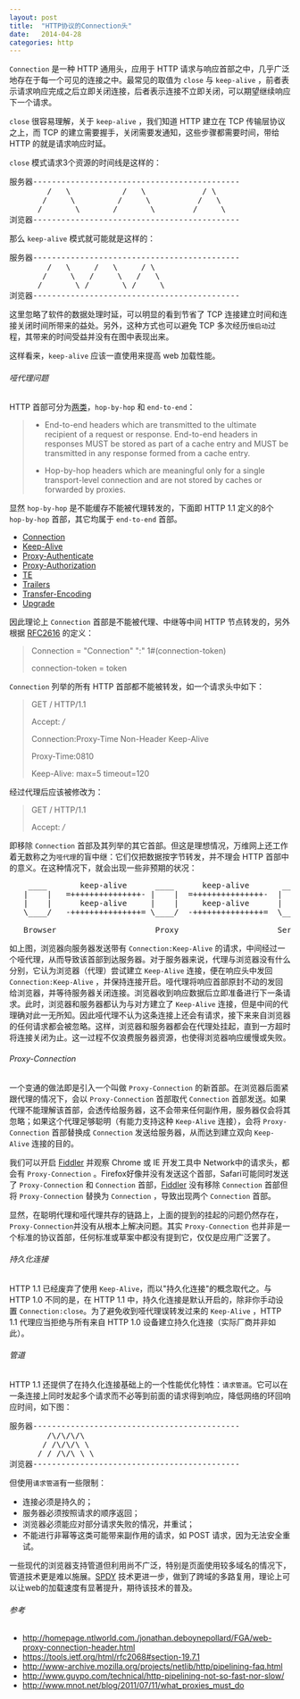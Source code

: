 ```yaml
---
layout: post
title:  "HTTP协议的Connection头"
date:   2014-04-28
categories: http
---
```


`Connection` 是一种 HTTP 通用头，应用于 HTTP 请求与响应首部之中，几乎广泛地存在于每一个可见的连接之中。最常见的取值为 `close` 与 `keep-alive` ，前者表示请求响应完成之后立即关闭连接，后者表示连接不立即关闭，可以期望继续响应下一个请求。

`close` 很容易理解，关于 `keep-alive` ，我们知道 HTTP 建立在 TCP 传输层协议之上，而 TCP 的建立需要握手，关闭需要发通知，这些步骤都需要时间，带给 HTTP 的就是请求响应时延。

`close` 模式请求3个资源的时间线是这样的：
<pre>
服务器--------------------------------------------
        /   \           /   \            / \
       /     \         /     \          /   \
      /       \       /       \        /     \
浏览器--------------------------------------------
</pre>

那么 `keep-alive` 模式就可能就是这样的：
<pre>
服务器--------------------------------------------
        /   \     /   \     / \
       /     \   /     \   /   \
      /       \ /       \ /     \
浏览器--------------------------------------------
</pre>

这里忽略了软件的数据处理时延，可以明显的看到节省了 TCP 连接建立时间和连接关闭时间所带来的益处。另外，这种方式也可以避免 TCP 多次经历`慢启动`过程，其带来的时间受益并没有在图中表现出来。

这样看来，`keep-alive` 应该一直使用来提高 web 加载性能。


###### 哑代理问题

HTTP 首部可分为[两类](https://tools.ietf.org/html/rfc2616#section-13.5.1)，`hop-by-hop` 和 `end-to-end`：

> - End-to-end headers  which are  transmitted to the ultimate
>   recipient of a request or response. End-to-end headers in
>   responses MUST be stored as part of a cache entry and MUST be
>   transmitted in any response formed from a cache entry.
>
> - Hop-by-hop headers  which are meaningful only for a single
>   transport-level connection  and are not stored by caches or
>   forwarded by proxies.

显然 `hop-by-hop` 是不能缓存不能被代理转发的，下面即 HTTP 1.1 定义的8个 `hop-by-hop` 首部，其它均属于 `end-to-end` 首部。

 - [Connection](https://tools.ietf.org/html/rfc2616#section-14.10)
 - [Keep-Alive](https://tools.ietf.org/html/rfc2068#section-19.7.1.1)
 - [Proxy-Authenticate](https://tools.ietf.org/html/rfc2616#section-14.33)
 - [Proxy-Authorization](https://tools.ietf.org/html/rfc2616#section-14.34)
 - [TE](https://tools.ietf.org/html/rfc2616#section-14.39)
 - [Trailers](https://tools.ietf.org/html/rfc2616#section-14.40)
 - [Transfer-Encoding](https://tools.ietf.org/html/rfc2616#section-14.41)
 - [Upgrade](https://tools.ietf.org/html/rfc2616#section-14.42)

因此理论上 `Connection` 首部是不能被代理、中继等中间 HTTP 节点转发的，另外根据 [RFC2616](https://tools.ietf.org/html/rfc2616) 的定义：

>Connection = "Connection" ":" 1\#(connection-token)
>
>connection-token  = token

`Connection` 列举的所有 HTTP 首部都不能被转发，如一个请求头中如下：

>GET / HTTP/1.1
>
>Accept: */*
>
>Connection:Proxy-Time Non-Header Keep-Alive
>
>Proxy-Time:0810
>
>Keep-Alive: max=5 timeout=120

经过代理后应该被修改为：

>GET / HTTP/1.1
>
>Accept: */*

即移除 `Connection` 首部及其列举的其它首部。但这是理想情况，万维网上还工作着无数称之为`哑代理`的盲中继：它们仅把数据按字节转发，并不理会 HTTP 首部中的意义。在这种情况下，就会出现一些非预期的状况：

<pre class="courier">
    ____       keep-alive      ____      keep-alive       ____
   |    |   =+++++++++++++++- |    |  =+++++++++++++++-  |    |
   |    |      keep-alive     |    |     keep-alive      |    |
   \____/   -+++++++++++++++= \____/  -+++++++++++++++=  \____/

   Browser                     Proxy                     Server
</pre>

如上图，浏览器向服务器发送带有 `Connection:Keep-Alive` 的请求，中间经过一个哑代理，从而导致该首部到达服务器。对于服务器来说，代理与浏览器没有什么分别，它认为浏览器（代理）尝试建立 `Keep-Alive` 连接，便在响应头中发回 `Connection:Keep-Alive` ，并保持连接开启。哑代理将响应首部原封不动的发回给浏览器，并等待服务器关闭连接。浏览器收到响应数据后立即准备进行下一条请求。此时，浏览器和服务器都认为与对方建立了 `Keep-Alive` 连接，但是中间的代理确对此一无所知。因此哑代理不认为这条连接上还会有请求，接下来来自浏览器的任何请求都会被忽略。这样，浏览器和服务器都会在代理处挂起，直到一方超时将连接关闭为止。这一过程不仅浪费服务器资源，也使得浏览器响应缓慢或失败。

###### Proxy-Connection

一个变通的做法即是引入一个叫做 `Proxy-Connection` 的新首部。在浏览器后面紧跟代理的情况下，会以 `Proxy-Connection` 首部取代 `Connection`
 首部发送。如果代理不能理解该首部，会透传给服务器，这不会带来任何副作用，服务器仅会将其忽略；如果这个代理足够聪明（有能力支持这种 `Keep-Alive` 连接），会将 `Proxy-Connection` 首部替换成 `Connection` 发送给服务器，从而达到建立双向 `Keep-Alive` 连接的目的。

我们可以开启 [Fiddler](http://www.telerik.com/fiddler) 并观察 Chrome 或 IE 开发工具中 Network中的请求头，都会有 `Proxy-Connection` 。Firefox好像并没有发送这个首部，Safari可能同时发送了 `Proxy-Connection` 和 `Connection` 首部，[Fiddler](http://www.telerik.com/fiddler) 没有移除 `Connection` 首部但将 `Proxy-Connection` 替换为 `Connection` ，导致出现两个 `Connection` 首部。


显然，在聪明代理和哑代理共存的链路上，上面的提到的挂起的问题仍然存在，`Proxy-Connection`并没有从根本上解决问题。其实 `Proxy-Connection` 也并非是一个标准的协议首部，任何标准或草案中都没有提到它，仅仅是应用广泛罢了。

###### 持久化连接

HTTP 1.1 已经废弃了使用 `Keep-Alive`，而以"持久化连接"的概念取代之。与 HTTP 1.0 不同的是，在 HTTP 1.1 中，持久化连接是默认开启的，除非你手动设置 `Connection:close`。为了避免收到哑代理误转发过来的 `Keep-Alive` ，HTTP 1.1 代理应当拒绝与所有来自  HTTP 1.0 设备建立持久化连接（实际厂商并非如此）。

###### 管道

HTTP 1.1 还提供了在持久化连接基础上的一个性能优化特性：`请求管道`。它可以在一条连接上同时发起多个请求而不必等到前面的请求得到响应，降低网络的环回响应时间，如下图：

<pre>
服务器--------------------------------------------
        /\/\/\/\
       / /\/\/\ \
      / / /\/\ \ \
浏览器--------------------------------------------
</pre>

但使用`请求管道`有一些限制：

 - 连接必须是持久的；
 - 服务器必须按照请求的顺序返回；
 - 浏览器必须能应对部分请求失败的情况，并重试；
 - 不能进行非幂等这类可能带来副作用的请求，如 POST 请求，因为无法安全重试。

一些现代的浏览器支持管道但利用尚不广泛，特别是页面使用较多域名的情况下，管道技术更是难以施展。[SPDY](www.chromium.org/spdy‎) 技术更进一步，做到了跨域的多路复用，理论上可以让web的加载速度有显著提升，期待该技术的普及。

###### 参考

 - <http://homepage.ntlworld.com./jonathan.deboynepollard/FGA/web-proxy-connection-header.html>
 - <https://tools.ietf.org/html/rfc2068#section-19.7.1>
 - <http://www-archive.mozilla.org/projects/netlib/http/pipelining-faq.html>
 - <http://www.guypo.com/technical/http-pipelining-not-so-fast-nor-slow/>
 - <http://www.mnot.net/blog/2011/07/11/what_proxies_must_do>
